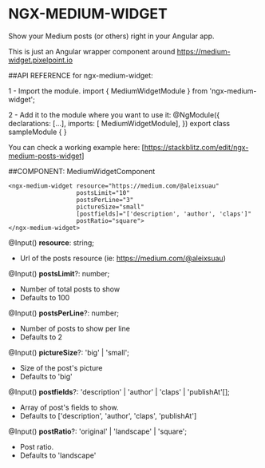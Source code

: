 # NGX-MEDIUM-WIDGET
Show your Medium posts (or others) right in your Angular app.

This is just an Angular wrapper component around https://medium-widget.pixelpoint.io

##API REFERENCE for ngx-medium-widget:

1 - Import the module.
  import { MediumWidgetModule } from 'ngx-medium-widget';

2 - Add it to the module where you want to use it:
  @NgModule({
    declarations: [...],
    imports: [ MediumWidgetModule],
  })
  export class sampleModule { }

You can check a working example here: [https://stackblitz.com/edit/ngx-medium-posts-widget]

##COMPONENT: MediumWidgetComponent

```
<ngx-medium-widget resource="https://medium.com/@aleixsuau"
                   postsLimit="10"
                   postsPerLine="3"
                   pictureSize="small"
                   [postfields]="['description', 'author', 'claps']"
                   postRatio="square">
</ngx-medium-widget>
```

@Input()
**resource**: string;
- Url of the posts resource (ie: https://medium.com/@aleixsuau)

@Input()
**postsLimit**?: number;
- Number of total posts to show
- Defaults to 100

@Input()
**postsPerLine**?: number;
- Number of posts to show per line
- Defaults to 2

@Input()
**pictureSize**?: 'big' | 'small';
- Size of the post's picture
- Defaults to 'big'

@Input()
**postfields**?: 'description' | 'author' | 'claps' | 'publishAt'[];
- Array of post's fields to show.
- Defaults to ['description', 'author', 'claps', 'publishAt']

@Input()
**postRatio**?: 'original' | 'landscape' | 'square';
- Post ratio.
- Defaults to 'landscape'

